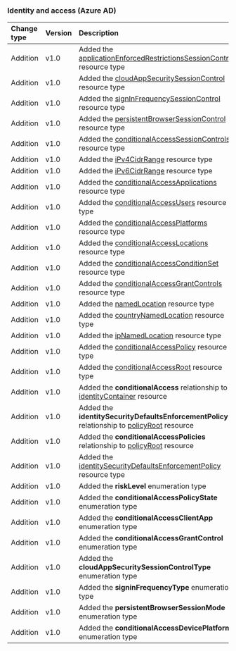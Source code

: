 ### Identity and access (Azure AD)

| **Change type** | **Version** | **Description** |
|:---|:---|:---|
|Addition|v1.0|Added the [applicationEnforcedRestrictionsSessionControl](/graph/api/resources/applicationEnforcedRestrictionsSessionControl?view=graph-rest-1.0) resource type|
|Addition|v1.0|Added the [cloudAppSecuritySessionControl](/graph/api/resources/cloudAppSecuritySessionControl?view=graph-rest-1.0) resource type|
|Addition|v1.0|Added the [signInFrequencySessionControl](/graph/api/resources/signInFrequencySessionControl?view=graph-rest-1.0) resource type|
|Addition|v1.0|Added the [persistentBrowserSessionControl](/graph/api/resources/persistentBrowserSessionControl?view=graph-rest-1.0) resource type|
|Addition|v1.0|Added the [conditionalAccessSessionControls](/graph/api/resources/conditionalAccessSessionControls?view=graph-rest-1.0) resource type|
|Addition|v1.0|Added the [iPv4CidrRange](/graph/api/resources/iPv4CidrRange?view=graph-rest-1.0) resource type|
|Addition|v1.0|Added the [iPv6CidrRange](/graph/api/resources/iPv6CidrRange?view=graph-rest-1.0) resource type|
|Addition|v1.0|Added the [conditionalAccessApplications](/graph/api/resources/conditionalAccessApplications?view=graph-rest-1.0) resource type|
|Addition|v1.0|Added the [conditionalAccessUsers](/graph/api/resources/conditionalAccessUsers?view=graph-rest-1.0) resource type|
|Addition|v1.0|Added the [conditionalAccessPlatforms](/graph/api/resources/conditionalAccessPlatforms?view=graph-rest-1.0) resource type|
|Addition|v1.0|Added the [conditionalAccessLocations](/graph/api/resources/conditionalAccessLocations?view=graph-rest-1.0) resource type|
|Addition|v1.0|Added the [conditionalAccessConditionSet](/graph/api/resources/conditionalAccessConditionSet?view=graph-rest-1.0) resource type|
|Addition|v1.0|Added the [conditionalAccessGrantControls](/graph/api/resources/conditionalAccessGrantControls?view=graph-rest-1.0) resource type|
|Addition|v1.0|Added the [namedLocation](/graph/api/resources/namedLocation?view=graph-rest-1.0) resource type|
|Addition|v1.0|Added the [countryNamedLocation](/graph/api/resources/countryNamedLocation?view=graph-rest-1.0) resource type|
|Addition|v1.0|Added the [ipNamedLocation](/graph/api/resources/ipNamedLocation?view=graph-rest-1.0) resource type|
|Addition|v1.0|Added the [conditionalAccessPolicy](/graph/api/resources/conditionalAccessPolicy?view=graph-rest-1.0) resource type|
|Addition|v1.0|Added the [conditionalAccessRoot](/graph/api/resources/conditionalAccessRoot?view=graph-rest-1.0) resource type|
|Addition|v1.0|Added the **conditionalAccess** relationship to [identityContainer](/graph/api/resources/identityContainer?view=graph-rest-1.0) resource|
|Addition|v1.0|Added the **identitySecurityDefaultsEnforcementPolicy** relationship to [policyRoot](/graph/api/resources/policyRoot?view=graph-rest-1.0) resource|
|Addition|v1.0|Added the **conditionalAccessPolicies** relationship to [policyRoot](/graph/api/resources/policyRoot?view=graph-rest-1.0) resource|
|Addition|v1.0|Added the [identitySecurityDefaultsEnforcementPolicy](/graph/api/resources/identitySecurityDefaultsEnforcementPolicy?view=graph-rest-1.0) resource type|
|Addition|v1.0|Added the **riskLevel** enumeration type|
|Addition|v1.0|Added the **conditionalAccessPolicyState** enumeration type|
|Addition|v1.0|Added the **conditionalAccessClientApp** enumeration type|
|Addition|v1.0|Added the **conditionalAccessGrantControl** enumeration type|
|Addition|v1.0|Added the **cloudAppSecuritySessionControlType** enumeration type|
|Addition|v1.0|Added the **signinFrequencyType** enumeration type|
|Addition|v1.0|Added the **persistentBrowserSessionMode** enumeration type|
|Addition|v1.0|Added the **conditionalAccessDevicePlatform** enumeration type|
